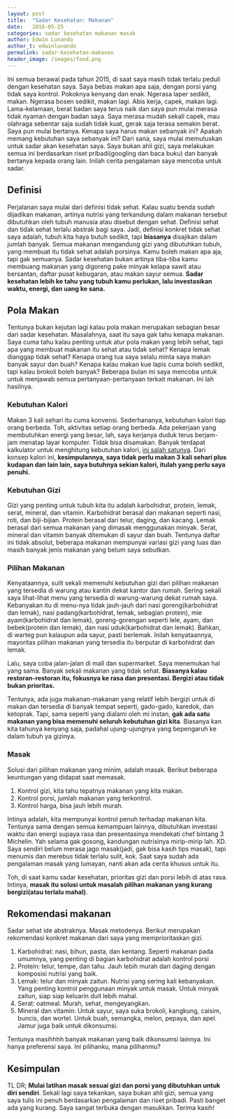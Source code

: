 ```yaml
---
layout: post
title:  "Sadar Kesehatan: Makanan"
date:   2016-05-25
categories: sadar kesehatan makanan masak
author: Edwin Lunando
author_t: edwinlunando
permalink: sadar-kesehatan-makanan
header_image: /images/food.png
---
```


Ini semua berawal pada tahun 2015, di saat saya masih tidak terlalu peduli dengan kesehatan saya. Saya bebas makan apa saja, dengan porsi yang tidak saya kontrol. Pokoknya kenyang dan enak. Ngerasa laper sedikit, makan. Ngerasa bosen sedikit, makan lagi. Abis kerja, capek, makan lagi. Lama-kelamaan, berat badan saya terus naik dan saya pun mulai merasa tidak nyaman dengan badan saya. Saya merasa mudah sekali capek, mau olahraga sebentar saja sudah tidak kuat, gerak saja terasa semakin berat. Saya pun mulai bertanya. Kenapa saya harus makan sebanyak ini? Apakah memang kebutuhan saya sebanyak ini? Dari sana, saya mulai memutuskan untuk sadar akan kesehatan saya. Saya bukan ahli gizi, saya melakukan semua ini berdasarkan riset pribadi(googling dan baca buku) dan banyak bertanya kepada orang lain. Inilah cerita pengalaman saya mencoba untuk sadar.

## Definisi

Perjalanan saya mulai dari definisi tidak sehat. Kalau suatu benda sudah dijadikan makanan, artinya nutrisi yang terkandung dalam makanan tersebut dibutuhkan oleh tubuh manusia atau disebut dengan sehat. Definisi sehat dan tidak sehat terlalu abstrak bagi saya. Jadi, definisi konkret tidak sehat saya adalah, tubuh kita haya butuh sedikit, tapi **biasanya** disajikan dalam jumlah banyak. Semua makanan mengandung gizi yang dibutuhkan tubuh, yang membuat itu tidak sehat adalah porsinya. Kamu boleh makan apa aja, tapi gak semuanya. Sadar kesehatan bukan artinya tiba-tiba kamu membuang makanan yang digoreng pake minyak kelapa sawit atau bersantan, daftar pusat kebugaran, atau makan sayur semua. **Sadar kesehatan lebih ke tahu yang tubuh kamu perlukan, lalu investasikan waktu, energi, dan uang ke sana.**

## Pola Makan

Tentunya bukan kejutan lagi kalau pola makan merupakan sebagian besar dari sadar kesehatan. Masalahnya, saat itu saya gak tahu kenapa makanan. Saya cuma tahu kalau penting untuk atur pola makan yang lebih sehat, tapi apa yang membuat makanan itu sehat atau tidak sehat? Kenapa lemak dianggap tidak sehat? Kenapa orang tua saya selalu minta saya makan banyak sayur dan buah? Kenapa kalau makan kue lapis cuma boleh sedikit, tapi kalau brokoli boleh banyak? Beberapa bulan ini saya mencoba untuk untuk menjawab semua pertanyaan-pertanyaan terkait makanan. Ini lah hasilnya.

### Kebutuhan Kalori

Makan 3 kali sehari itu cuma konvensi. Sederhananya, kebutuhan kalori tiap orang berbeda. Toh, aktivitas setiap orang berbeda. Ada pekerjaan yang membutuhkan energi yang besar, lah, saya kerjanya duduk terus berjam-jam menatap layar komputer. Tidak bisa disamakan. Banyak terdapat kalkulator untuk menghitung kebutuhan kalori, [ini salah satunya][0]. Dari konsep kalori ini, **kesimpulannya, saya tidak perlu makan 3 kali sehari plus kudapan dan lain lain, saya butuhnya sekian kalori, itulah yang perlu saya penuhi.**

### Kebutuhan Gizi

Gizi yang penting untuk tubuh kita itu adalah karbohidrat, protein, lemak, serat, mineral, dan vitamin. Karbohidrat berasal dari makanan seperti nasi, roti, dan biji-bijian. Protein berasal dari telur, daging, dan kacang. Lemak berasal dari semua makanan yang dimasak menggunakan minyak. Serat, mineral dan vitamin banyak ditemukan di sayur dan buah. Tentunya daftar ini tidak absolut, beberapa makanan mempunyai variasi gizi yang luas dan masih banyak jenis makanan yang belum saya sebutkan.

### Pilihan Makanan

Kenyataannya, sulit sekali memenuhi kebutuhan gizi dari pilihan makanan yang tersedia di warung atau kantin dekat kantor dan rumah. Sering sekali saya lihat-lihat menu yang tersedia di warung-warung dekat rumah saya. Kebanyakan itu di menu-nya tidak jauh-jauh dari nasi goreng(karbohidrat dan lemak), nasi padang(karbohidrat, lemak, sebagian protein), mie ayam(karbohidrat dan lemak), goreng-gorengan seperti lele, ayam, dan bebek(protein dan lemak), dan nasi uduk(karbohidrat dan lemak). Bahkan, di warteg pun kalaupun ada sayur, pasti berlemak. Inilah kenyataannya, mayoritas pilihan makanan yang tersedia itu berputar di karbohidrat dan lemak.

Lalu, saya coba jalan-jalan di mall dan supermarket. Saya menemukan hal yang sama. Banyak sekali makanan yang tidak sehat. **Biasanya kalau restoran-restoran itu, fokusnya ke rasa dan presentasi. Bergizi atau tidak bukan prioritas.**

Tentunya, ada juga makanan-makanan yang relatif lebih bergizi untuk di makan dan tersedia di banyak tempat seperti, gado-gado, karedok, dan ketoprak. Tapi, sama seperti yang dialami oleh mi instan, **gak ada satu makanan yang bisa memenuhi seluruh kebutuhan gizi kita**. Biasanya kan kita tahunya kenyang saja, padahal ujung-ujungnya yang bepengaruh ke dalam tubuh ya gizinya.

### Masak

Solusi dari pilihan makanan yang minim, adalah masak. Berikut beberapa keuntungan yang didapat saat memasak.

1. Kontrol gizi, kita tahu tepatnya makanan yang kita makan.
2. Kontrol porsi, jumlah makanan yang terkontrol.
3. Kontrol harga, bisa jauh lebih murah.

Intinya adalah, kita mempunyai kontrol penuh terhadap makanan kita. Tentunya sama dengan semua kemampuan lainnya, dibutuhkan investasi waktu dan energi supaya rasa dan presentasinya mendekati chef bintang 3 Michelin. Yah selama gak gosong, kandungan nutrisinya mirip-mirip lah. XD. Saya sendiri belum merasa jago masak(jadi, gak bisa kasih tips masak), tapi menumis dan merebus tidak terlalu sulit, kok. Saat saya sudah ada pengalaman masak yang lumayan, nanti akan ada cerita khusus untuk itu.

Toh, di saat kamu sadar kesehatan, prioritas gizi dan porsi lebih di atas rasa. Intinya, **masak itu solusi untuk masalah pilihan makanan yang kurang bergizi(atau terlalu mahal)**.

## Rekomendasi makanan

Sadar sehat ide abstraknya. Masak metodenya. Berikut merupakan rekomendasi konkret makanan dari saya yang memprioritaskan gizi.

1. Karbohidrat: nasi, bihun, pasta, dan kentang. Seperti makanan pada umumnya, yang penting di bagian karbohidrat adalah kontrol porsi
2. Protein: telur, tempe, dan tahu. Jauh lebih murah dari daging dengan komposisi nutrisi yang baik.
3. Lemak: telur dan minyak zaitun. Nutrisi yang sering kali kebanyakan. Yang penting kontrol penggunaan minyak untuk masak. Untuk minyak zaitun, siap siap keluarin duit lebih mahal.
4. Serat: oatmeal. Murah, sehat, mengeyangkan.
5. Mineral dan vitamin: Untuk sayur, saya suka brokoli, kangkung, caisim, buncis, dan wortel. Untuk buah, semangka, melon, pepaya, dan apel. Jamur juga baik untuk dikonsumsi.

Tentunya masihhhh banyak makanan yang baik dikonsumsi lainnya. Ini hanya preferensi saya. Ini pilihanku, mana pilihanmu?

## Kesimpulan

TL DR; **Mulai latihan masak sesuai gizi dan porsi yang dibutuhkan untuk diri sendiri**. Sekali lagi saya tekankan, saya bukan ahli gizi, semua yang saya tulis ini penuh berdasarkan pengalaman dan riset pribadi. Pasti banget ada yang kurang. Saya sangat terbuka dengan masukkan. Terima kasih!

[0]: http://www.medkes.com/2013/11/kalkulator-kalori-hitung-kebutuhan-kalori-harian.html
